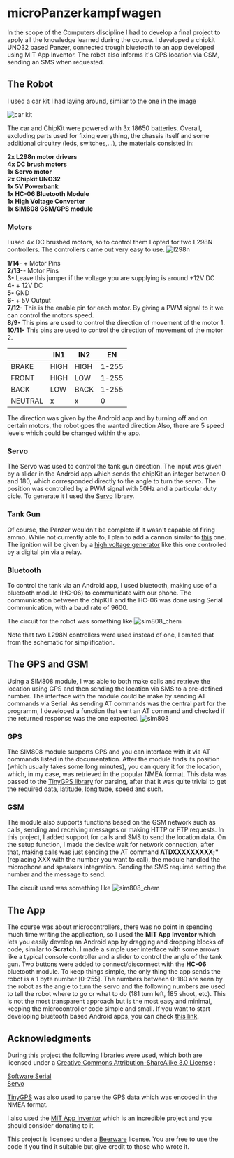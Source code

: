 # microPanzerkampfwagen

In the scope of the Computers discipline I had to develop a final project to apply all the knowledge learned during the course. I developed a chipkit UNO32 based Panzer, connected trough bluetooth to an app developed using MIT App Inventor. The robot also informs it's GPS location via GSM, sending an SMS when requested. 

## The Robot
I used a car kit I had laying around, similar to the one in the image

![car kit](/images/robot_car_kit.jpeg)

The car and ChipKit were powered with 3x 18650 batteries. Overall, excluding parts used for fixing everything, the chassis itself and some additional circuitry (leds, switches,...), the materials consisted in:

**2x L298n motor drivers<br>
4x DC brush motors<br>
1x Servo motor<br>
2x Chipkit UNO32<br>
1x 5V Powerbank<br>
1x HC-06 Bluetooth Module<br>
1x High Voltage Converter<br>
1x SIM808 GSM/GPS module**<br>

### Motors
I used 4x DC brushed motors, so to control them I opted for two L298N controllers. The controllers came out very easy to use. 
![l298n](/images/l298n.jpg)

**1/14-** + Motor Pins<br>
**2/13-**- Motor Pins<br>
**3-** Leave this jumper if the voltage you are supplying is around +12V DC<br>
**4-** + 12V DC<br>
**5-** GND<br>
**6-** + 5V Output<br>
**7/12-** This is the enable pin for each motor. By giving a PWM signal to it we can control the motors speed.<br>
**8/9-** This pins are used to control the direction of movement of the motor 1.<br>
**10/11-** This pins are used to control the direction of movement of the motor 2.<br>

|         | IN1  | IN2  |  EN  |
|---------|------|------|------|
| BRAKE   | HIGH | HIGH | 1-255|
| FRONT   | HIGH | LOW  | 1-255|
| BACK    | LOW  | BACK | 1-255|
| NEUTRAL | x    |  x   |   0  |

The direction was given by the Android app and by turning off and on certain motors, the robot goes the wanted direction
Also, there are 5 speed levels which could be changed within the app.

### Servo
The Servo was used to control the tank gun direction. The input was given by a slider in the Android app which sends the chipKit an integer between 0 and 180, which corresponded directly to the angle to turn the servo.
The position was controlled by a PWM signal with 50Hz and a particular duty cicle. To generate it I used the [Servo](https://www.arduino.cc/en/Reference/Servo) library.

### Tank Gun

Of course, the Panzer wouldn't be complete if it wasn't capable of firing ammo. While not currently able to, I plan to add a cannon similar to [this](https://www.youtube.com/watch?v=QGj8xMDRSQ0) one. The ignition will be given by a [high voltage generator](https://pt.aliexpress.com/item/3-6V-High-Pressure-Generator-Module-Igniter-1-5A-Output-Voltage-20KV-20000KV-Boost-Step-up/32803789310.html) like this one controlled by a digital pin via a relay.

### Bluetooth

To control the tank via an Android app, I used bluetooth, making use of a bluetooth module (HC-06) to communicate with our phone. The communication between the chipKIT and the HC-06 was done using Serial communication, with a baud rate of 9600. 

The circuit for the robot was something like
![sim808_chem](/schematics/panzer_bb.png)

Note that two L298N controllers were used instead of one, I omited that from the schematic for simplification.
## The GPS and GSM

Using a SIM808 module, I was able to both make calls and retrieve the location using GPS and then sending the location via SMS to a pre-defined number.
The interface with the module could be make by sending AT commands via Serial. As sending AT commands was the central part for the programm, I developed a function that sent an AT command and checked if the returned response was the one expected.
![sim808](/images/sim808.jpg)

### GPS

The SIM808 module supports GPS and you can interface with it via AT commands listed in the documentation. After the module finds its position (which usually takes some long minutes), you can query it for the location, which, in my case, was retrieved in the popular NMEA format. This data was passed to the [TinyGPS library](http://arduiniana.org/libraries/tinygpsplus/) for parsing, after that it was quite trivial to get the required data, latitude, longitude, speed and such.

### GSM

The module also supports functions based on the GSM network such as calls, sending and receiving messages or making HTTP or FTP requests. In this project, I added support for calls and SMS to send the location data. On the setup function, I made the device wait for network connection, after that, making calls was just sending the AT command **ATDXXXXXXXXX;"** (replacing XXX with the number you want to call), the module handled the microphone and speakers integration.
Sending the SMS required setting the number and the message to send.

The circuit used was something like 
![sim808_chem](/schematics/sim808.png)

## The App
The course was about microcontrollers, there was no point in spending much time writing the application, so I used the **MIT App Inventor** which lets you easily develop an Android app by dragging and dropping blocks of code, similar to **Scratch**.
I made a simple user interface with some arrows like a typical console controller and a slider to control the angle of the tank gun. Two buttons were added to connect/disconnect with the **HC-06** bluetooth module. To keep things simple, the only thing the app sends the robot is a 1 byte number [0-255]. The numbers between 0-180 are seen by the robot as the angle to turn the servo and the following numbers are used to tell the robot where to go or what to do (181 turn left, 185 shoot, etc). This is not the most transparent approach but is the most easy and minimal, keeping the microcontroller code simple and small.
If you want to start developing bluetooth based Android apps, you can check [this link](http://appinventor.pevest.com/?p=520).


## Acknowledgments

During this project the following libraries were used, which both are licensed under a [Creative Commons Attribution-ShareAlike 3.0 License](https://creativecommons.org/licenses/by-sa/3.0/) :

[Software Serial](https://www.arduino.cc/en/Reference/SoftwareSerial)<br>
[Servo](https://www.arduino.cc/en/Reference/Servo)<br>

[TinyGPS](https://github.com/mikalhart/TinyGPS) was also used to parse the GPS data which was encoded in the NMEA format.<br>

I also used the [MIT App Inventor](http://appinventor.mit.edu/) which is an incredible project and you should consider donating to it.<br>

This project is licensed under a [Beerware](https://en.wikipedia.org/wiki/Beerware) license. You are free to use the code if you find it suitable but give credit to those who wrote it.
